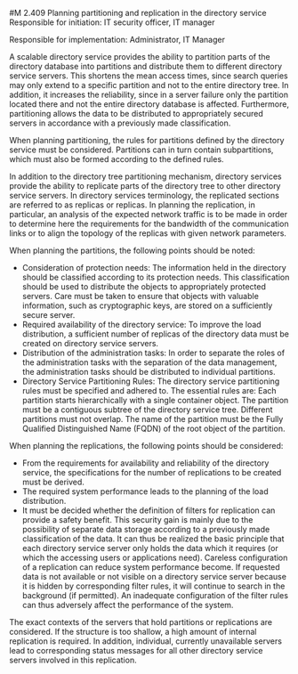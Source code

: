 #M 2.409 Planning partitioning and replication in the directory service
Responsible for initiation: IT security officer, IT manager

Responsible for implementation: Administrator, IT Manager

A scalable directory service provides the ability to partition parts of the directory database into partitions and distribute them to different directory service servers. This shortens the mean access times, since search queries may only extend to a specific partition and not to the entire directory tree. In addition, it increases the reliability, since in a server failure only the partition located there and not the entire directory database is affected. Furthermore, partitioning allows the data to be distributed to appropriately secured servers in accordance with a previously made classification.

When planning partitioning, the rules for partitions defined by the directory service must be considered. Partitions can in turn contain subpartitions, which must also be formed according to the defined rules.

In addition to the directory tree partitioning mechanism, directory services provide the ability to replicate parts of the directory tree to other directory service servers. In directory services terminology, the replicated sections are referred to as replicas or replicas. In planning the replication, in particular, an analysis of the expected network traffic is to be made in order to determine here the requirements for the bandwidth of the communication links or to align the topology of the replicas with given network parameters.

When planning the partitions, the following points should be noted:

* Consideration of protection needs: The information held in the directory should be classified according to its protection needs. This classification should be used to distribute the objects to appropriately protected servers. Care must be taken to ensure that objects with valuable information, such as cryptographic keys, are stored on a sufficiently secure server.
* Required availability of the directory service: To improve the load distribution, a sufficient number of replicas of the directory data must be created on directory service servers.
* Distribution of the administration tasks: In order to separate the roles of the administration tasks with the separation of the data management, the administration tasks should be distributed to individual partitions.
* Directory Service Partitioning Rules: The directory service partitioning rules must be specified and adhered to. The essential rules are: Each partition starts hierarchically with a single container object. The partition must be a contiguous subtree of the directory service tree. Different partitions must not overlap. The name of the partition must be the Fully Qualified Distinguished Name (FQDN) of the root object of the partition.


When planning the replications, the following points should be considered:

* From the requirements for availability and reliability of the directory service, the specifications for the number of replications to be created must be derived.
* The required system performance leads to the planning of the load distribution.
* It must be decided whether the definition of filters for replication can provide a safety benefit. This security gain is mainly due to the possibility of separate data storage according to a previously made classification of the data. It can thus be realized the basic principle that each directory service server only holds the data which it requires (or which the accessing users or applications need). Careless configuration of a replication can reduce system performance become. If requested data is not available or not visible on a directory service server because it is hidden by corresponding filter rules, it will continue to search in the background (if permitted). An inadequate configuration of the filter rules can thus adversely affect the performance of the system.


The exact contexts of the servers that hold partitions or replications are considered. If the structure is too shallow, a high amount of internal replication is required. In addition, individual, currently unavailable servers lead to corresponding status messages for all other directory service servers involved in this replication.



